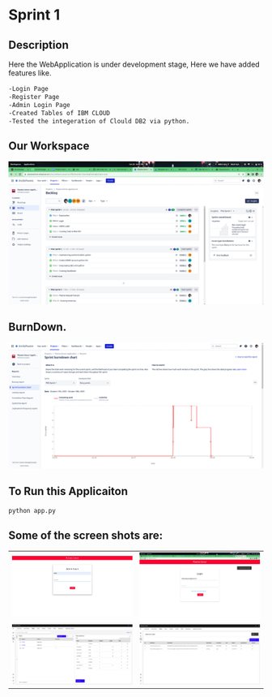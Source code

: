 # Sprint 1

## Description
Here the WebApplication is under development stage, Here we have added features like.


    -Login Page
    -Register Page
    -Admin Login Page
    -Created Tables of IBM CLOUD
    -Tested the integeration of Clould DB2 via python.


## Our Workspace
![Alt text](pic/workspace.jpeg)


## BurnDown.
![Alt text](pic/burndownChart.png)

## To Run this Applicaiton
    python app.py


## Some of the screen shots are:

|||
|:---:|:----:|
|![Alt text](pic/ADMIN.png)|![Alt text](pic/login.png)|
|![Alt text](pic/IBM_Table_1.png)|![Alt text](pic/IBM_Table_2.png)|